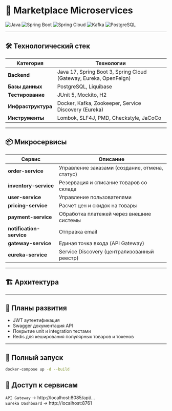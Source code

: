# 🛒 Marketplace Microservices

![Java](https://img.shields.io/badge/Java-17-red)
![Spring Boot](https://img.shields.io/badge/Spring_Boot-3.4-green)
![Spring Cloud](https://img.shields.io/badge/Spring_Cloud-2024.0-blue)
![Kafka](https://img.shields.io/badge/Kafka-7.9-purple)
![PostgreSQL](https://img.shields.io/badge/PostgreSQL-16-blue)

---

## 🛠️ Технологический стек

| Категория          | Технологии                                                        |
|--------------------|-------------------------------------------------------------------|
| **Backend**        | Java 17, Spring Boot 3, Spring Cloud (Gateway, Eureka, OpenFeign) |
| **Базы данных**    | PostgreSQL, Liquibase                                             |
| **Тестирование**   | JUnit 5, Mockito, H2                                              |
| **Инфраструктура** | Docker,  Kafka, Zookeeper, Service Discovery (Eureka)             |
| **Инструменты**    | Lombok, SLF4J, PMD, Checkstyle, JaCoCo                            |

---

## 📦 Микросервисы

| Сервис                   | Описание                                       |
|--------------------------|------------------------------------------------|
| **order-service**        | Управление заказами (создание, отмена, статус) |
| **inventory-service**    | Резервация и списание товаров со склада        |
| **user-service**         | Управление пользователями                      |
| **pricing-service**      | Расчет цен и скидок на товары                  |
| **payment-service**      | Обработка платежей через внешние системы       |
| **notification-service** | Отправка email                                 |
| **gateway-service**      | Единая точка входа (API Gateway)               |
| **eureka-service**       | Service Discovery (централизованный реестр)    |

---

## 🏗️ Архитектура

---

## 📅 Планы развития

- JWT аутентификация
- Swagger документация API
- Покрытие unit и integration тестами
- Redis для кеширования популярных товаров и токенов

---

## 🚀 Полный запуск

```bash
docker-compose up -d --build
```
## 🚪 Доступ к сервисам

`API Gateway` → http://localhost:8085/api/...  
`Eureka Dashboard` → http://localhost:8761
